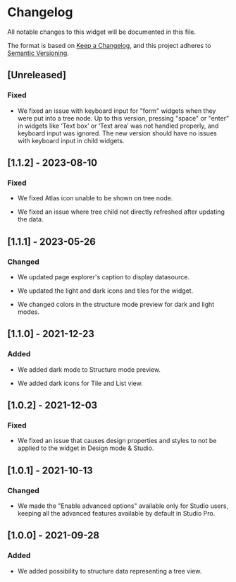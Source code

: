 # Changelog

All notable changes to this widget will be documented in this file.

The format is based on [Keep a Changelog](https://keepachangelog.com/en/1.0.0/), and this project adheres to [Semantic Versioning](https://semver.org/spec/v2.0.0.html).

## [Unreleased]

### Fixed

-   We fixed an issue with keyboard input for "form" widgets when they were put into a tree node. Up to this version, pressing "space" or "enter" in widgets like ‘Text box’ or ‘Text area’ was not handled properly, and keyboard input was ignored. The new version should have no issues with keyboard input in child widgets.

## [1.1.2] - 2023-08-10

### Fixed

-   We fixed Atlas icon unable to be shown on tree node.

-   We fixed an issue where tree child not directly refreshed after updating the data.

## [1.1.1] - 2023-05-26

### Changed

-   We updated page explorer's caption to display datasource.

-   We updated the light and dark icons and tiles for the widget.

-   We changed colors in the structure mode preview for dark and light modes.

## [1.1.0] - 2021-12-23

### Added

-   We added dark mode to Structure mode preview.

-   We added dark icons for Tile and List view.

## [1.0.2] - 2021-12-03

### Fixed

-   We fixed an issue that causes design properties and styles to not be applied to the widget in Design mode & Studio.

## [1.0.1] - 2021-10-13

### Changed

-   We made the "Enable advanced options" available only for Studio users, keeping all the advanced features available by default in Studio Pro.

## [1.0.0] - 2021-09-28

### Added

-   We added possibility to structure data representing a tree view.
